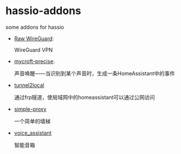# hassio-addons

some addons for hassio

- [Raw WireGuard](https://github.com/zhujisheng/hassio-addons/tree/master/raw_wireguard):

  WireGuard VPN

- [mycroft-precise](https://github.com/zhujisheng/hassio-addons/tree/master/mycroft-precise):

  声音唤醒——当识别到某个声音时，生成一条HomeAssistant中的事件

- [tunnel2local](https://github.com/zhujisheng/hassio-addons/tree/master/tunnel2local)

  通过frp隧道，使局域网中的homeassistant可以通过公网访问

- [simple-proxy](https://github.com/zhujisheng/hassio-addons/tree/master/simple-proxy)

  一个简单的墙梯

- [voice_assistant](https://github.com/zhujisheng/hassio-addons/tree/master/voice_assistant)

  智能音箱
